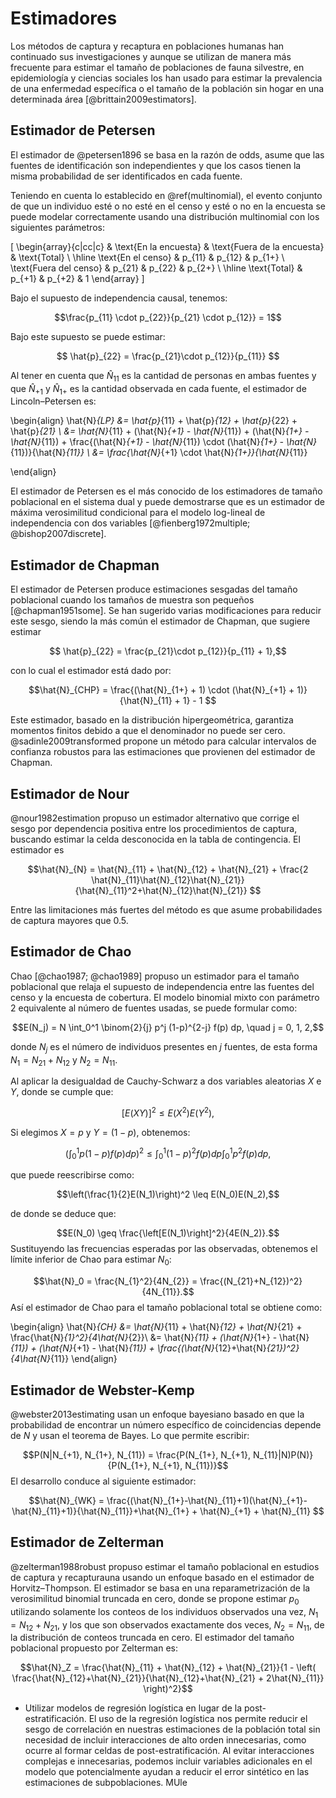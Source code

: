 # Estimadores


Los métodos de captura y recaptura en poblaciones humanas han continuado sus investigaciones y aunque se utilizan de manera más frecuente para estimar el tamaño de poblaciones de fauna silvestre, en epidemiología y ciencias sociales los han usado para estimar la prevalencia de una enfermedad específica o el tamaño de la población sin hogar en una determinada área [@brittain2009estimators]. 


## Estimador de Petersen

El estimador de @petersen1896 se basa en la razón de odds, asume que las fuentes de identificación son independientes y que los casos tienen la misma probabilidad de ser identificados en cada fuente.

Teniendo en cuenta lo establecido en \@ref(multinomial), el evento conjunto de que un individuo esté o no esté en el censo y esté o no en la encuesta se puede modelar correctamente usando una distribución multinomial con los siguientes parámetros:

  \[
    \begin{array}{c|cc|c}
    & \text{En la encuesta} & \text{Fuera de la encuesta} & \text{Total} \\
    \hline
    \text{En el censo} & p_{11} & p_{12} & p_{1+} \\
    \text{Fuera del censo} & p_{21} & p_{22} & p_{2+} \\
    \hline
    \text{Total} & p_{+1} & p_{+2} & 1
    \end{array}
    \]


Bajo el supuesto de independencia causal, tenemos:

$$\frac{p_{11} \cdot p_{22}}{p_{21} \cdot  p_{12}} = 1$$

Bajo este supuesto se puede estimar:

$$ \hat{p}_{22} = \frac{p_{21}\cdot p_{12}}{p_{11}} $$

Al tener en cuenta que $\hat{N}_{11}$ es la cantidad de personas en ambas fuentes y que $\hat{N}_{+1}$ y $\hat{N}_{1+}$ es la cantidad observada en cada fuente, el estimador de Lincoln–Petersen es:

\begin{align}
\hat{N}_{LP} &= \hat{p}_{11} + \hat{p}_{12} + \hat{p}_{22} + \hat{p}_{21} \\ 
             &= \hat{N}_{11} + (\hat{N}_{+1} - \hat{N}_{11}) + (\hat{N}_{1+} - \hat{N}_{11}) + \frac{(\hat{N}_{+1} - \hat{N}_{11}) \cdot (\hat{N}_{1+} - \hat{N}_{11})}{\hat{N}_{11}} \\
             &= \frac{\hat{N}_{+1} \cdot \hat{N}_{1+}}{\hat{N}_{11}}
             
\end{align}

El estimador de Petersen es el más conocido de los estimadores de tamaño poblacional en el sistema dual y puede demostrarse que es un estimador de máxima verosimilitud condicional para el modelo log-lineal de independencia con dos variables [@fienberg1972multiple; @bishop2007discrete].


## Estimador de Chapman

El estimador de Petersen produce estimaciones sesgadas del tamaño poblacional cuando los tamaños de muestra son pequeños [@chapman1951some]. Se han sugerido varias modificaciones para reducir este sesgo, siendo la más común el estimador de Chapman, que sugiere estimar

$$ \hat{p}_{22} = \frac{p_{21}\cdot p_{12}}{p_{11} + 1},$$

con lo cual el estimador está dado por:

$$\hat{N}_{CHP} = \frac{(\hat{N}_{1+}  + 1) \cdot (\hat{N}_{+1} + 1)}{\hat{N}_{11} + 1} - 1 $$


Este estimador, basado en la distribución hipergeométrica, garantiza momentos finitos debido a que el denominador no puede ser cero. @sadinle2009transformed propone un método para calcular intervalos de confianza robustos para las estimaciones que provienen del estimador de Chapman.

## Estimador de Nour

@nour1982estimation propuso un estimador alternativo que corrige el sesgo por dependencia positiva entre los procedimientos de captura, buscando estimar la celda desconocida en la tabla de contingencia. El estimador es


$$\hat{N}_{N} = \hat{N}_{11} + \hat{N}_{12} + \hat{N}_{21} + \frac{2 \hat{N}_{11}\hat{N}_{12}\hat{N}_{21}}{\hat{N}_{11}^2+\hat{N}_{12}\hat{N}_{21}}  $$

Entre las limitaciones más fuertes del método es que asume probabilidades de captura mayores que 0.5.

## Estimador de Chao

Chao [@chao1987; @chao1989] propuso un estimador para el tamaño poblacional que relaja el supuesto de independencia entre las fuentes del censo y la encuesta de cobertura. El modelo binomial mixto con parámetro 2 equivalente al número de fuentes usadas, se puede formular como:

$$E(N_j) = N \int_0^1 \binom{2}{j} p^j (1-p)^{2-j} f(p) dp, \quad j = 0, 1, 2,$$

donde $N_j$ es el número de individuos presentes en $j$ fuentes, de esta forma $N_1 = N_{21} + N_{12}$ y $N_2 = N_{11}$.

Al aplicar la desigualdad de Cauchy-Schwarz a dos variables aleatorias $X$ e $Y$, donde se cumple que:

$$[E(XY)]^2 \leq E(X^2)E(Y^2),$$

Si elegimos $X = p$ y $Y = (1-p)$, obtenemos:

$$\left(\int_0^1 p(1-p)f(p) dp\right)^2 \leq \int_0^1 (1-p)^2 f(p)dp \int_0^1 p^2 f(p)dp,$$

que puede reescribirse como:

$$\left(\frac{1}{2}E(N_1)\right)^2 \leq E(N_0)E(N_2),$$

de donde se deduce que:

$$E(N_0) \geq \frac{\left[E(N_1)\right]^2}{4E(N_2)}.$$
Sustituyendo las frecuencias esperadas por las observadas, obtenemos el límite inferior de Chao para estimar $N_0$:

$$\hat{N}_0 =  \frac{N_{1}^2}{4N_{2}} = \frac{(N_{21}+N_{12})^2}{4N_{11}}.$$
Así el estimador de Chao para el tamaño poblacional total se obtiene como:

\begin{align}
\hat{N}_{CH} &= \hat{N}_{11} + \hat{N}_{12} + \hat{N}_{21} + \frac{\hat{N}_{1}^2}{4\hat{N}_{2}}\\
             &= \hat{N}_{11} + (\hat{N}_{1+} - \hat{N}_{11}) + (\hat{N}_{+1} - \hat{N}_{11}) + \frac{(\hat{N}_{12}+\hat{N}_{21})^2}{4\hat{N}_{11}}
\end{align}




## Estimador de Webster-Kemp

@webster2013estimating usan un enfoque bayesiano basado en que la probabilidad de encontrar un número específico de coincidencias depende de $N$ y usan el teorema de Bayes. Lo que permite escribir:

$$P(N|N_{+1}, N_{1+}, N_{11}) = \frac{P(N_{1+}, N_{+1}, N_{11}|N)P(N)}{P(N_{1+}, N_{+1}, N_{11})}$$
El desarrollo conduce al siguiente estimador:


$$\hat{N}_{WK} = \frac{(\hat{N}_{1+}-\hat{N}_{11}+1)(\hat{N}_{+1}-\hat{N}_{11}+1)}{\hat{N}_{11}}+\hat{N}_{1+} + \hat{N}_{+1} + \hat{N}_{11} $$

## Estimador de Zelterman

@zelterman1988robust propuso estimar el tamaño poblacional en estudios de captura y recapturauna usando un enfoque basado en el estimador de Horvitz–Thompson. El estimador se basa en una reparametrización de la verosimilitud binomial truncada en cero, donde se propone estimar $p_0$ utilizando solamente los conteos de los individuos observados una vez, $N_{1}=N_{12}+N_{21}$, y los que son observados exactamente dos veces, $N_{2}=N_{11}$, de la distribución de conteos truncada en cero. El estimador del tamaño poblacional propuesto por Zelterman es:

$$\hat{N}_Z = \frac{\hat{N}_{11} + \hat{N}_{12} + \hat{N}_{21}}{1 - \left( \frac{\hat{N}_{12}+\hat{N}_{21}}{\hat{N}_{12}+\hat{N}_{21} + 2\hat{N}_{11}} \right)^2}$$



* Utilizar modelos de regresión logística en lugar de la post-estratificación. El uso de la regresión logística nos permite reducir el sesgo de correlación en nuestras estimaciones de la población total sin necesidad de incluir interacciones de alto orden innecesarias, como ocurre al formar celdas de post-estratificación. Al evitar interacciones complejas e innecesarias, podemos incluir variables adicionales en el modelo que potencialmente ayudan a reducir el error sintético en las estimaciones de subpoblaciones. MUle


